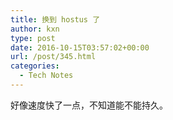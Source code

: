```yaml
---
title: 换到 hostus 了
author: kxn
type: post
date: 2016-10-15T03:57:02+00:00
url: /post/345.html
categories:
  - Tech Notes
---
```


好像速度快了一点，不知道能不能持久。
